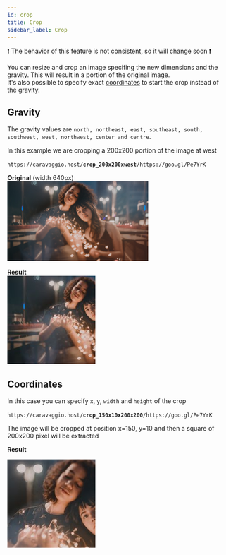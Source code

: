 ```yaml
---
id: crop
title: Crop
sidebar_label: Crop
---
```


❗ The behavior of this feature is not consistent, so it will change soon ❗

You can resize and crop an image specifing the new dimensions and the gravity. This will result in a portion of the original image.    
It's also possible to specify exact [coordinates](crop.md#coordinates) to start the crop instead of the gravity.

## Gravity

The gravity values are `north, northeast, east, southeast, south, southwest, west, northwest, center and centre`.

In this example we are cropping a 200x200 portion of the image at west

<code>https&#8203;:&#8203;//caravaggio.host/<strong>crop_200x200xwest</strong>/https&#8203;:&#8203;//goo.gl/Pe7YrK</code>

**Original** (width 640px)    
<img width="320" src="assets/example/girls.jpeg" />

**Result**     
<img width="200" src="assets/example/girls_crop_west.jpeg" />

## Coordinates

In this case you can specify `x`, `y`, `width` and `height` of the crop

<code>https&#8203;:&#8203;//caravaggio.host/<strong>crop_150x10x200x200</strong>/https&#8203;:&#8203;//goo.gl/Pe7YrK</code>

The image will be cropped at position x=150, y=10 and then a square of 200x200 pixel will be extracted

**Result**    

<img width="200" src="assets/example/girls_crop_coord.jpeg" />

